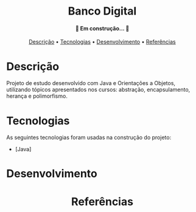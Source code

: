 <h1 align="center">Banco Digital</h1>

<h4 align="center"> 
	🚧 Em construção...  🚧
</h4>

<p align="center">
 <a href="#descrição">Descrição</a> •
 <a href="#tecnologias">Tecnologias</a> • 
 <a href="#desenvolvimento">Desenvolvimento</a> • 
 <a href="#referências">Referências</a>  
</p>

# Descrição
Projeto de estudo desenvolvido com Java e Orientações a Objetos, utilizando tópicos apresentados nos cursos: abstração, encapsulamento, herança e polimorfismo.

# Tecnologias

As seguintes tecnologias foram usadas na construção do projeto:

- [Java]


# Desenvolvimento

<h1 align="center">Referências</h1>
<p> </p>



 
